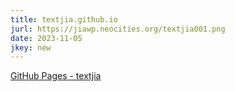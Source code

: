 ```yaml
---
title: textjia.github.io
jurl: https://jiawp.neocities.org/textjia001.png
date: 2023-11-05
jkey: new
---
```

[GitHub Pages - textjia](https://textjia.github.io)


